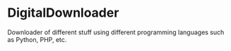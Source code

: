 # DigitalDownloader
Downloader of different stuff using different programming languages such as Python, PHP, etc.
